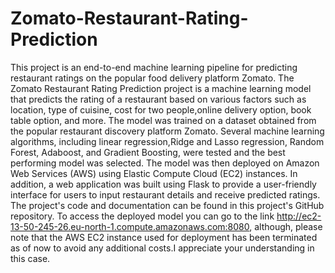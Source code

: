 # Zomato-Restaurant-Rating-Prediction
This project is an end-to-end machine learning pipeline for predicting restaurant ratings on the popular food delivery platform Zomato.
The Zomato Restaurant Rating Prediction project is a machine learning model that predicts the rating of a restaurant based on various factors such as location, type of cuisine, cost for two people,online delivery option, book table option, and more. The model was trained on a dataset obtained from the popular restaurant discovery platform Zomato. Several machine learning algorithms, including linear regression,Ridge and Lasso regression, Random Forest, Adaboost, and Gradient Boosting, were tested and the best performing model was selected. The model was then deployed on Amazon Web Services (AWS) using Elastic Compute Cloud (EC2) instances. In addition, a web application was built using Flask to provide a user-friendly interface for users to input restaurant details and receive predicted ratings. The project's code and documentation can be found in this project's GitHub repository.
To access the deployed model you can go to the link  http://ec2-13-50-245-26.eu-north-1.compute.amazonaws.com:8080, although, please note that the AWS EC2 instance used for deployment has been terminated as of now to avoid any additional costs.I appreciate your understanding in this case.
